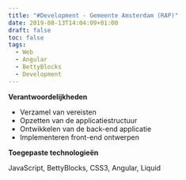 ```yaml
---
title: "#Development - Gemeente Amsterdam (RAP)"
date: 2019-08-13T14:04:09+01:00
draft: false
toc: false
tags: 
  - Web
  - Angular
  - BettyBlocks
  - Development
---
```


__Verantwoordelijkheden__

* Verzamel van vereisten
* Opzetten van de applicatiestructuur
* Ontwikkelen van de back-end applicatie
* Implementeren front-end ontwerpen

__Toegepaste technologieën__

JavaScript, BettyBlocks, CSS3, Angular, Liquid